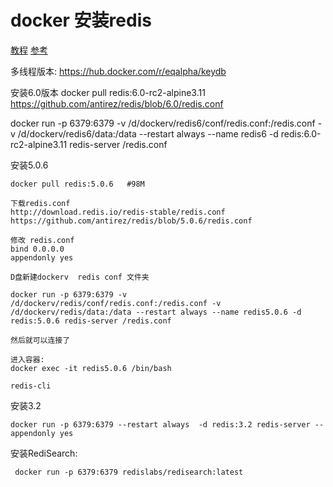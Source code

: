 # docker 安装redis
[教程](https://hub.docker.com/_/redis)
[参考](https://www.mgchen.com/268.html)




多线程版本:
https://hub.docker.com/r/eqalpha/keydb


安装6.0版本
docker pull redis:6.0-rc2-alpine3.11
https://github.com/antirez/redis/blob/6.0/redis.conf

docker run -p 6379:6379 -v /d/dockerv/redis6/conf/redis.conf:/redis.conf -v /d/dockerv/redis6/data:/data --restart always --name redis6 -d redis:6.0-rc2-alpine3.11 redis-server /redis.conf



安装5.0.6
```
docker pull redis:5.0.6   #98M

下载redis.conf
http://download.redis.io/redis-stable/redis.conf
https://github.com/antirez/redis/blob/5.0.6/redis.conf

修改 redis.conf
bind 0.0.0.0
appendonly yes

D盘新建dockerv  redis conf 文件夹 

docker run -p 6379:6379 -v /d/dockerv/redis/conf/redis.conf:/redis.conf -v /d/dockerv/redis/data:/data --restart always --name redis5.0.6 -d redis:5.0.6 redis-server /redis.conf

然后就可以连接了

进入容器:
docker exec -it redis5.0.6 /bin/bash

redis-cli

```

安装3.2
```
docker run -p 6379:6379 --restart always  -d redis:3.2 redis-server --appendonly yes
```

安装RediSearch:
```
 docker run -p 6379:6379 redislabs/redisearch:latest
```